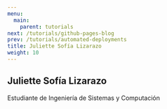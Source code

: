 ```yaml
---
menu:
  main:
    parent: tutorials
next: /tutorials/github-pages-blog
prev: /tutorials/automated-deployments
title: Juliette Sofía Lizarazo
weight: 10
---
```


## Juliette Sofía Lizarazo

Estudiante de Ingeniería de Sistemas y Computación